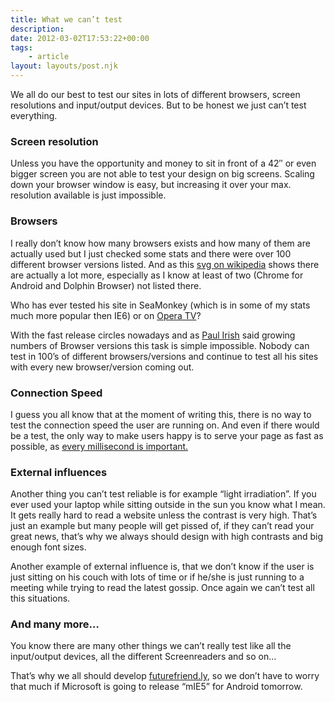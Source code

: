 ```yaml
---
title: What we can’t test
description: 
date: 2012-03-02T17:53:22+00:00
tags:
    - article
layout: layouts/post.njk
---
```


We all do our best to test our sites in lots of different browsers, screen resolutions and input/output devices. But to be honest we just can’t test everything.

### Screen resolution

Unless you have the opportunity and money to sit in front of a 42″ or even bigger screen you are not able to test your design on big screens. Scaling down your browser window is easy, but increasing it over your max. resolution available is just impossible.  

### Browsers

I really don’t know how many browsers exists and how many of them are actually used but I just checked some stats and there were over 100 different browser versions listed. And as this [svg on wikipedia](http://upload.wikimedia.org/wikipedia/commons/7/74/Timeline_of_web_browsers.svg "Timeline of web browers") shows there are actually a lot more, especially as I know at least of two (Chrome for Android and Dolphin Browser) not listed there.

Who has ever tested his site in SeaMonkey (which is in some of my stats much more popular then IE6) or on [Opera TV](http://www.opera.com/business/tv/)?

With the fast release circles nowadays and as [Paul Irish](http://paulirish.com/2011/browser-market-pollution-iex-is-the-new-ie6/) said growing numbers of Browser versions this task is simple impossible. Nobody can test in 100’s of different browsers/versions and continue to test all his sites with every new browser/version coming out.

### Connection Speed

I guess you all know that at the moment of writing this, there is no way to test the connection speed the user are running on. And even if there would be a test, the only way to make users happy is to serve your page as fast as possible, as [every millisecond is important.](http://www.nytimes.com/2012/03/01/technology/impatient-web-users-flee-slow-loading-sites.html)

### External influences

Another thing you can’t test reliable is for example “light irradiation”. If you ever used your laptop while sitting outside in the sun you know what I mean. It gets really hard to read a website unless the contrast is very high. That’s just an example but many people will get pissed of, if they can’t read your great news, that’s why we always should design with high contrasts and big enough font sizes.

Another example of external influence is, that we don’t know if the user is just sitting on his couch with lots of time or if he/she is just running to a meeting while trying to read the latest gossip. Once again we can’t test all this situations.

### And many more…

You know there are many other things we can’t really test like all the input/output devices, all the different Screenreaders and so on…

That’s why we all should develop [futurefriend.ly](http://futurefriend.ly/), so we don’t have to worry that much if Microsoft is going to release “mIE5” for Android tomorrow.